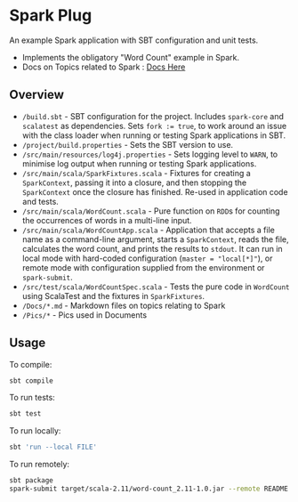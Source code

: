 Spark Plug
==========

An example Spark application with SBT configuration and unit tests.

* Implements the obligatory "Word Count" example in Spark.
* Docs on Topics related to Spark : [Docs Here](Docs/)

Overview
--------

- `/build.sbt` - SBT configuration for the project. Includes `spark-core` and `scalatest` as dependencies. Sets `fork := true`, to work around an issue with the class loader when running or testing Spark applications in SBT.
- `/project/build.properties` - Sets the SBT version to use.
- `/src/main/resources/log4j.properties` - Sets logging level to `WARN`, to minimise log output when running or testing Spark applications.
- `/src/main/scala/SparkFixtures.scala` - Fixtures for creating a `SparkContext`, passing it into a closure, and then stopping the `SparkContext` once the closure has finished. Re-used in application code and tests.
- `/src/main/scala/WordCount.scala` - Pure function on `RDD`s for counting the occurrences of words in a multi-line input.
- `/src/main/scala/WordCountApp.scala` - Application that accepts a file name as a command-line argument, starts a `SparkContext`, reads the file, calculates the word count, and prints the results to `stdout`. It can run in local mode with hard-coded configuration (`master = "local[*]"`), or remote mode with configuration supplied from the environment or `spark-submit`.
- `/src/test/scala/WordCountSpec.scala` - Tests the pure code in `WordCount` using ScalaTest and the fixtures in `SparkFixtures`.
- `/Docs/*.md` - Markdown files on topics relating to Spark
- `/Pics/*` - Pics used in Documents

Usage
-----

To compile:

```sh
sbt compile
```

To run tests:

```sh
sbt test
```

To run locally:

```sh
sbt 'run --local FILE'
```

To run remotely:

```sh
sbt package
spark-submit target/scala-2.11/word-count_2.11-1.0.jar --remote README.md
```
